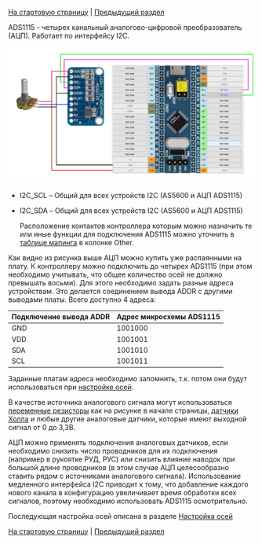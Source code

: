 

[На стартовую страницу](../README.md) | [Предыдущий раздел](Подключение-осей.md)

ADS1115 - четырех канальный аналогово-цифровой преобразователь (АЦП). Работает по интерфейсу I2C.

![](../images/A1.5.jpg)

* I2C_SCL – Общий для всех устройств I2C (AS5600 и АЦП ADS1115)

* I2C_SDA – Общий для всех устройств I2C (AS5600 и АЦП ADS1115)

  Расположение контактов контроллера которым можно назначить те или иные функции для подключения ADS1115 можно уточнить в [таблице мапинга](rus/Таблица-мапинга.md) в колонке Other.

Как видно из рисунка выше АЦП можно купить уже распаянными на плату. К контроллеру можно подключить до четырех ADS1115 (при этом необходимо учитывать, что общее количество осей не должно превышать восьми). Для этого необходимо задать разные адреса устройствам. Это делается соединением вывода ADDR c другими выводами платы. Всего доступно 4 адреса: 



| Подключение вывода ADDR | Адрес микросхемы ADS1115 |
| ----------------------- | ------------------------ |
| GND                     | 1001000                  |
| VDD                     | 1001001                  |
| SDA                     | 1001010                  |
| SCL                     | 1001011                  |



Заданные платам адреса необходимо запомнить, т.к. потом они будут использоваться при [настройке осей](Настройка-осей.md).

В качестве источника аналогового сигнала могут использоваться [переменные резисторы](Подключение-переменных-резисторов.md) как на рисунке в начале страницы,  [датчики Холла](Подключение-датчиков-Холла.md) и любые другие аналоговые датчики, которые имеют выходной сигнал от 0 до 3,3В. 

АЦП можно применять подключения аналоговых датчиков, если необходимо снизить число проводников для их подключения (например в рукоятке РУД, РУС) или снизить влияние наводок при большой длине проводников (в этом случае АЦП целесообразно ставить рядом с источниками аналогового сигнала). Использование медленного интерфейса I2C приводит к тому, что добавление каждого нового канала в конфигурацию увеличивает время обработки всех сигналов, поэтому необходимо использовать ADS1115 осмотрительно.

Последующая настройка осей описана в разделе [Настройка осей](Настройка-осей.md)

[На стартовую страницу](../README.md) | [Предыдущий раздел](Подключение-осей.md)

